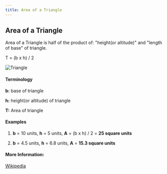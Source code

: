 ```yaml
---
title: Area of a Triangle
---
```

## Area of a Triangle
Area of a Triangle is half of the product of: "height(or altitude)" and "length of base" of triangle.

T = (b x h) / 2

![Triangle](https://upload.wikimedia.org/wikipedia/commons/thumb/6/63/Triangle.TrigArea.svg/165px-Triangle.TrigArea.svg.png)

#### Terminology
**b:** base of triangle

**h:** height(or altitude) of triangle

**T:** Area of triangle

#### Examples

1. **b** = 10 units, **h** = 5 units, **A** = (b x h) / 2 = **25 square units**

2. **b** = 4.5 units, **h** = 6.8 units, **A** = **15.3 square units**

#### More Information:
[Wikipedia](https://en.wikipedia.org/wiki/Triangle)
